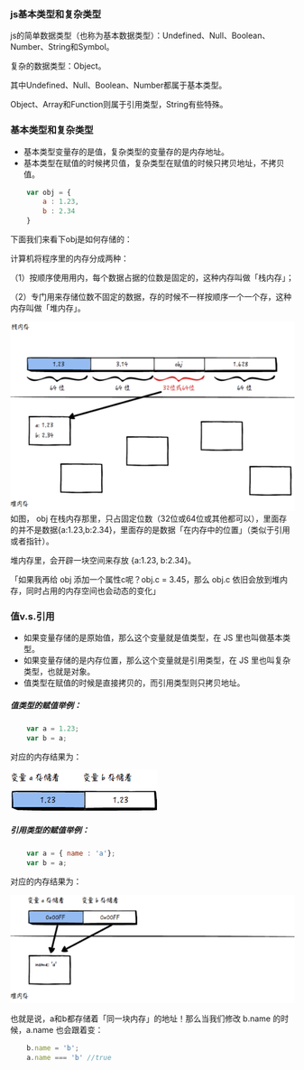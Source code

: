 ### js基本类型和复杂类型
js的简单数据类型（也称为基本数据类型）：Undefined、Null、Boolean、Number、String和Symbol。

复杂的数据类型：Object。

其中Undefined、Null、Boolean、Number都属于基本类型。

Object、Array和Function则属于引用类型，String有些特殊。
### 基本类型和复杂类型
* 基本类型变量存的是值，复杂类型的变量存的是内存地址。
* 基本类型在赋值的时候拷贝值，复杂类型在赋值的时候只拷贝地址，不拷贝值。

```javascript
    var obj = {
        a : 1.23,
        b : 2.34
    }
```
下面我们来看下obj是如何存储的：

计算机将程序里的内存分成两种：

（1）按顺序使用用内，每个数据占据的位数是固定的，这种内存叫做「栈内存」；

（2）专门用来存储位数不固定的数据，存的时候不一样按顺序一个一个存，这种内存叫做「堆内存」。

![image](../images/cite1.png)
如图， obj 在栈内存那里，只占固定位数（32位或64位或其他都可以），里面存的并不是数据{a:1.23,b:2.34}，里面存的是数据「在内存中的位置」（类似于引用或者指针）。

堆内存里，会开辟一块空间来存放 {a:1.23, b:2.34}。

「如果我再给 obj 添加一个属性c呢？obj.c = 3.45，那么 obj.c 依旧会放到堆内存，同时占用的内存空间也会动态的变化」

### 值v.s.引用
* 如果变量存储的是原始值，那么这个变量就是值类型，在 JS 里也叫做基本类型。
* 如果变量存储的是内存位置，那么这个变量就是引用类型，在 JS 里也叫复杂类型，也就是对象。
* 值类型在赋值的时候是直接拷贝的，而引用类型则只拷贝地址。

##### 值类型的赋值举例：
```javascript
    var a = 1.23;
    var b = a;
```
对应的内存结果为：

![image](../images/cite2.png)


##### 引用类型的赋值举例：
```javascript
    var a = { name : 'a'};
    var b = a;
```

对应的内存结果为：

![image](../images/cite3.png)

也就是说，a和b都存储着「同一块内存」的地址！那么当我们修改 b.name 的时候，a.name 也会跟着变：

```javascript
    b.name = 'b';
    a.name === 'b' //true
```
